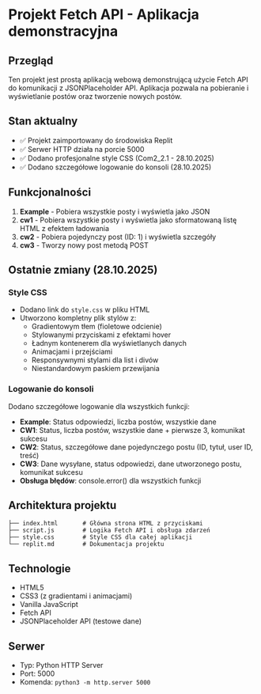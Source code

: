 # Projekt Fetch API - Aplikacja demonstracyjna

## Przegląd
Ten projekt jest prostą aplikacją webową demonstrującą użycie Fetch API do komunikacji z JSONPlaceholder API. Aplikacja pozwala na pobieranie i wyświetlanie postów oraz tworzenie nowych postów.

## Stan aktualny
- ✅ Projekt zaimportowany do środowiska Replit
- ✅ Serwer HTTP działa na porcie 5000
- ✅ Dodano profesjonalne style CSS (Com2_2.1 - 28.10.2025)
- ✅ Dodano szczegółowe logowanie do konsoli (28.10.2025)

## Funkcjonalności
1. **Example** - Pobiera wszystkie posty i wyświetla jako JSON
2. **cw1** - Pobiera wszystkie posty i wyświetla jako sformatowaną listę HTML z efektem ładowania
3. **cw2** - Pobiera pojedynczy post (ID: 1) i wyświetla szczegóły
4. **cw3** - Tworzy nowy post metodą POST

## Ostatnie zmiany (28.10.2025)

### Style CSS
- Dodano link do `style.css` w pliku HTML
- Utworzono kompletny plik stylów z:
  - Gradientowym tłem (fioletowe odcienie)
  - Stylowanymi przyciskami z efektami hover
  - Ładnym kontenerem dla wyświetlanych danych
  - Animacjami i przejściami
  - Responsywnymi stylami dla list i divów
  - Niestandardowym paskiem przewijania

### Logowanie do konsoli
Dodano szczegółowe logowanie dla wszystkich funkcji:
- **Example**: Status odpowiedzi, liczba postów, wszystkie dane
- **CW1**: Status, liczba postów, wszystkie dane + pierwsze 3, komunikat sukcesu
- **CW2**: Status, szczegółowe dane pojedynczego postu (ID, tytuł, user ID, treść)
- **CW3**: Dane wysyłane, status odpowiedzi, dane utworzonego postu, komunikat sukcesu
- **Obsługa błędów**: console.error() dla wszystkich funkcji

## Architektura projektu
```
├── index.html       # Główna strona HTML z przyciskami
├── script.js        # Logika Fetch API i obsługa zdarzeń
├── style.css        # Style CSS dla całej aplikacji
└── replit.md        # Dokumentacja projektu
```

## Technologie
- HTML5
- CSS3 (z gradientami i animacjami)
- Vanilla JavaScript
- Fetch API
- JSONPlaceholder API (testowe dane)

## Serwer
- Typ: Python HTTP Server
- Port: 5000
- Komenda: `python3 -m http.server 5000`
